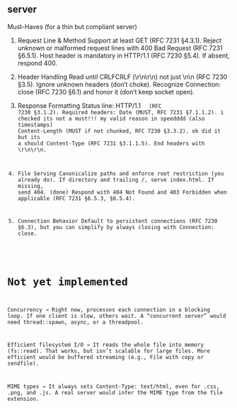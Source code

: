 server
--- 

Must-Haves (for a thin but compliant server)

1. Request Line & Method
Support at least GET (RFC 7231 §4.3.1).
Reject unknown or malformed request lines with 400 Bad Request (RFC 7231 §6.5.1).
Host header is mandatory in HTTP/1.1 (RFC 7230 §5.4). If absent, respond 400.

2. Header Handling
Read until CRLFCRLF (\r\n\r\n) not just \n\n (RFC 7230 §3.5).
Ignore unknown headers (don’t choke).
Recognize Connection: close (RFC 7230 §6.1) and honor it (don’t keep socket open).

3. Response Formatting
Status line: HTTP/1.1 <code> <reason> (RFC 7230 §3.1.2).
Required headers:
Date (MUST, RFC 7231 §7.1.1.2). i checked its not a must!!! my valid reason in speedddd (also timestamps)
Content-Length (MUST if not chunked, RFC 7230 §3.3.2). ok did it but its a should
Content-Type (RFC 7231 §3.1.1.5).
End headers with \r\n\r\n.

4. File Serving
Canonicalize paths and enforce root restriction (you already do).
If directory and trailing /, serve index.html. If missing, send 404. (done)
Respond with 404 Not Found and 403 Forbidden when applicable (RFC 7231 §6.5.3, §6.5.4).

5. Connection Behavior
Default to persistent connections (RFC 7230 §6.3), but you can simplify by always closing with Connection: close.

Not yet implemented 
=== 

Concurrency → Right now,  processes each connection in a blocking loop. If one client is slow, others wait. A “concurrent server” would need thread::spawn, async, or a threadpool.

Efficient filesystem I/O → It reads the whole file into memory (fs::read). That works, but isn’t scalable for large files. More efficient would be buffered streaming (e.g., File with copy or sendfile).

MIME types → It always sets Content-Type: text/html, even for .css, .png, and .js. A real server would infer the MIME type from the file extension.
